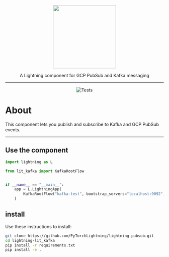 <!---:lai-name: PubSub--->

<div align="center">
<img src="https://pl-bolts-doc-images.s3.us-east-2.amazonaws.com/lai.png" width="200px">

A Lightning component for GCP PubSub and Kafka messaging
______________________________________________________________________

![Tests](https://github.com/PyTorchLightning/LAI-slack-messenger/actions/workflows/ci-testing.yml/badge.svg)

</div>

# About

This component lets you publish and subscribe to Kafka and GCP PubSub events.


----

## Use the component

<!---:lai-use:--->

```python
import lightning as L

from lit_kafka import KafkaRootFlow


if __name__ == "__main__":
    app = L.LightningApp(
        KafkaRootFlow("kafka-test", bootstrap_servers="localhost:9092", num_partitions=2)
    )
```

## install

Use these instructions to install:

<!---:lai-install:--->

```bash
git clone https://github.com/PyTorchLightning/lightning-pubsub.git
cd lightning-lit_kafka
pip install -r requirements.txt
pip install -e .
```
